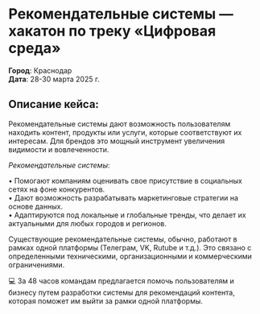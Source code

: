 # Рекомендательные системы — хакатон по треку «Цифровая среда»

__Город__: Краснодар  
__Дата__: 28-30 марта 2025 г.

## Описание кейса:

Рекомендательные системы дают возможность пользователям находить контент, продукты или услуги, которые соответствуют их интересам. Для брендов это мощный инструмент увеличения видимости и вовлеченности.

_Рекомендательные системы_:

• Помогают компаниям оценивать свое присутствие в социальных сетях на фоне конкурентов.  
• Дают возможность разрабатывать маркетинговые стратегии на основе данных.  
• Адаптируются под локальные и глобальные тренды, что делает их актуальными для любых городов и регионов.  

Существующие рекомендательные системы, обычно, работают в рамках одной платформы (Телеграм, VK, Rutube и т.д.). Это связано с определенными техническими, организационными и коммерческими ограничениями.

💻 За 48 часов командам предлагается помочь пользователям и бизнесу путем разработки системы для рекомендаций контента, которая поможет им выйти за рамки одной платформы.
